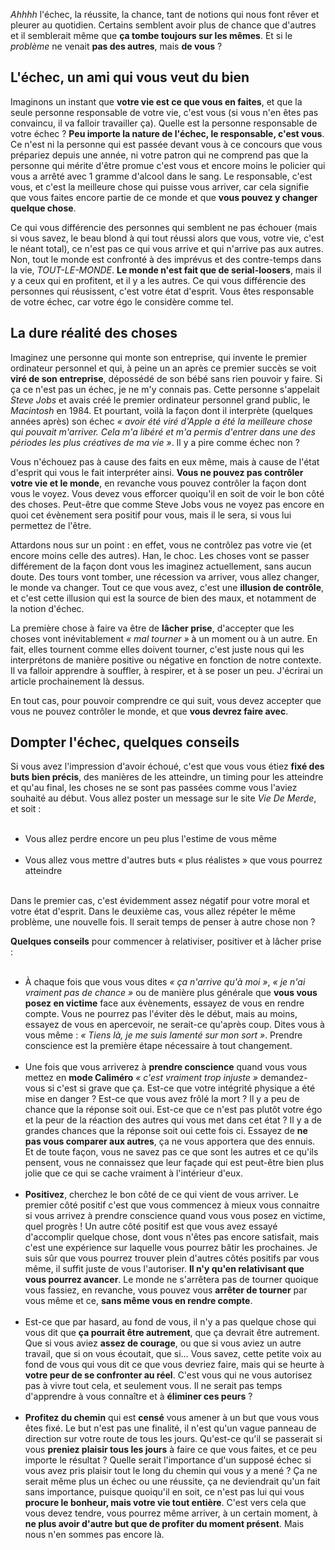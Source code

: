 <!-- 
.. title: Comment réussir dans la vie : dompter l'échec
.. slug: comment-réussir-dans-la-vie-dompter-léchec
.. date: 2012-09-22 10:00:58+02:00
.. tags: Développement personnel
.. category: 
.. link: 
.. description: 
.. type: text
-->

<p><em>Ahhhh</em> l'échec, la réussite, la chance, tant de notions qui nous font rêver et pleurer au quotidien. Certains semblent avoir plus de chance que d'autres et il semblerait même que <strong>ça tombe toujours sur les mêmes</strong>. Et si le <em>problème</em> ne venait <strong>pas des autres</strong>, mais <strong>de vous</strong> ?</p>

<p></p><h2>L'échec, un ami qui vous veut du bien</h2><p></p>

<p>Imaginons un instant que <strong>votre vie est ce que vous en faites</strong>, et que la seule personne responsable de votre vie, c'est vous (si vous n'en êtes pas convaincu, il va falloir travailler ça). Quelle est la personne responsable de votre échec ? <strong>Peu importe la nature de l'échec, le responsable, c'est vous</strong>. Ce n'est ni la personne qui est passée devant vous à ce concours que vous prépariez depuis une année, ni votre patron qui ne comprend pas que la personne qui mérite d'être promue c'est vous et encore moins le policier qui vous a arrêté avec 1 gramme d'alcool dans le sang. Le responsable, c'est vous, et c'est la meilleure chose qui puisse vous arriver, car cela signifie que vous faites encore partie de ce monde et que <strong>vous pouvez y changer quelque chose</strong>.</p>

<p>Ce qui vous différencie des personnes qui semblent ne pas échouer (mais si vous savez, le beau blond à qui tout réussi alors que vous, votre vie, c'est le néant total), ce n'est pas ce qui vous arrive et qui n'arrive pas aux autres. Non, tout le monde est confronté à des imprévus et des contre-temps dans la vie, <em>TOUT-LE-MONDE</em>. <strong>Le monde n'est fait que de serial-loosers</strong>, mais il y a ceux qui en profitent, et il y a les autres. Ce qui vous différencie des personnes qui réusissent, c'est votre état d'esprit. Vous êtes responsable de votre échec, car votre égo le considère comme tel.</p>

<p></p><h2>La dure réalité des choses</h2><p></p>

<p>Imaginez une personne qui monte son entreprise, qui invente le premier ordinateur personnel et qui, à peine un an après ce premier succès se voit <strong>viré de son entreprise</strong>, dépossédé de son bébé sans rien pouvoir y faire. Si ça ce n'est pas un échec, je ne m'y connais pas. Cette personne s'appelait <em>Steve Jobs</em> et avais créé le premier ordinateur personnel grand public, le <em>Macintosh</em> en 1984. Et pourtant, voilà la façon dont il interprète (quelques années après) son échec <em>« avoir été viré d'Apple a été la meilleure chose qui pouvait m'arriver. Cela m'a libéré et m'a permis d'entrer dans une des périodes les plus créatives de ma vie »</em>. Il y a pire comme échec non ?</p>

<p>Vous n'échouez pas à cause des faits en eux même, mais à cause de l'état d'esprit qui vous le fait interpréter ainsi. <strong>Vous ne pouvez pas contrôler votre vie et le monde</strong>, en revanche vous pouvez contrôler la façon dont vous le voyez. Vous devez vous efforcer quoiqu'il en soit de voir le bon côté des choses. Peut-être que comme Steve Jobs vous ne voyez pas encore en quoi cet évènement sera positif pour vous, mais il le sera, si vous lui permettez de l'être.</p>

<p>Attardons nous sur un point : en effet, vous ne contrôlez pas votre vie (et encore moins celle des autres). Han, le choc. Les choses vont se passer différement de la façon dont vous les imaginez actuellement, sans aucun doute. Des tours vont tomber, une récession va arriver, vous allez changer, le monde va changer. Tout ce que vous avez, c'est une <strong>illusion de contrôle</strong>, et c'est cette illusion qui est la source de bien des maux, et notamment de la notion d'échec.</p>

<p>La première chose à faire va être de <strong>lâcher prise</strong>, d'accepter que les choses vont inévitablement <em>« mal tourner »</em> à un moment ou à un autre. En fait, elles tournent comme elles doivent tourner, c'est juste nous qui les interprétons de manière positive ou négative en fonction de notre contexte. Il va falloir apprendre à souffler, à respirer, et à se poser un peu. J'écrirai un article prochainement là dessus.</p>

<p>En tout cas, pour pouvoir comprendre ce qui suit, vous devez accepter que vous ne pouvez contrôler le monde, et que <strong>vous devrez faire avec</strong>.</p>

<p></p><h2>Dompter l'échec, quelques conseils</h2><p></p>

<p>Si vous avez l'impression d'avoir échoué, c'est que vous vous étiez <strong>fixé des buts bien précis</strong>, des manières de les atteindre, un timing pour les atteindre et qu'au final, les choses ne se sont pas passées comme vous l'aviez souhaité au début. Vous allez poster un message sur le site <em>Vie De Merde</em>, et soit :</p>

<p></p><ul><br><li>Vous allez perdre encore un peu plus l'estime de vous même</li><br><li>Vous allez vous mettre d'autres buts « plus réalistes » que vous pourrez atteindre</li><br></ul><p></p>

<p>Dans le premier cas, c'est évidemment assez négatif pour votre moral et votre état d'esprit. Dans le deuxième cas, vous allez répéter le même problème, une nouvelle fois. Il serait temps de penser à autre chose non ?</p>

<p><strong>Quelques conseils</strong> pour commencer à relativiser, positiver et à lâcher prise :</p>

<p></p><ul><br><li>À chaque fois que vous vous dites <em>« ça n'arrive qu'à moi »</em>, <em>« je n'ai vraiment pas de chance »</em> ou de manière plus générale que <strong>vous vous posez en victime</strong> face aux évènements, essayez de vous en rendre compte. Vous ne pourrez pas l'éviter dès le début, mais au moins, essayez de vous en apercevoir, ne serait-ce qu'après coup. Dites vous à vous même : <em>« Tiens là, je me suis lamenté sur mon sort »</em>. Prendre conscience est la première étape nécessaire à tout changement. </li><br><li>Une fois que vous arriverez à <strong>prendre conscience</strong> quand vous vous mettez en <strong>mode Caliméro</strong> <em>« c'est vraiment trop injuste »</em> demandez-vous si c'est si grave que ça. Est-ce que votre intégrité physique a été mise en danger ? Est-ce que vous avez frôlé la mort ? Il y a peu de chance que la réponse soit oui. Est-ce que ce n'est pas plutôt votre égo et la peur de la réaction des autres qui vous met dans cet état ? Il y a de grandes chances que la réponse soit oui cette fois ci. Essayez de <strong>ne pas vous comparer aux autres</strong>, ça ne vous apportera que des ennuis. Et de toute façon, vous ne savez pas ce que sont les autres et ce qu'ils pensent, vous ne connaissez que leur façade qui est peut-être bien plus jolie que ce qui se cache vraiment à l'intérieur d'eux. </li><br><li><strong>Positivez</strong>, cherchez le bon côté de ce qui vient de vous arriver. Le premier côté positif c'est que vous commencez à mieux vous connaitre si vous arrivez à prendre conscience quand vous vous posez en victime, quel progrès ! Un autre côté positif est que vous avez essayé d'accomplir quelque chose, dont vous n'êtes pas encore satisfait, mais c'est une expérience sur laquelle vous pourrez bâtir les prochaines. Je suis sûr que vous pourrez trouver plein d'autres côtés positifs par vous même, il suffit juste de vous l'autoriser. <strong>Il n'y qu'en relativisant que vous pourrez avancer</strong>. Le monde ne s'arrêtera pas de tourner quoique vous fassiez, en revanche, vous pouvez vous <strong>arrêter de tourner</strong> par vous même et ce, <strong>sans même vous en rendre compte</strong>. </li><br><li>Est-ce que par hasard, au fond de vous, il n'y a pas quelque chose qui vous dit que <strong>ça pourrait être autrement</strong>, que ça devrait être autrement. Que si vous aviez <strong>assez de courage</strong>, ou que si vous aviez un autre travail, que si on vous écoutait, que si… Vous savez, cette petite voix au fond de vous qui vous dit ce que vous devriez faire, mais qui se heurte à <strong>votre peur de se confronter au réel</strong>. C'est vous qui ne vous autorisez pas à vivre tout cela, et seulement vous. Il ne serait pas temps d'apprendre à vous connaître et à <strong>éliminer ces peurs</strong> ? </li><br><li><strong>Profitez du chemin</strong> qui est <strong>censé</strong> vous amener à un but que vous vous êtes fixé. Le but n'est pas une finalité, il n'est qu'un vague panneau de direction sur votre route de tous les jours. Qu'est-ce qu'il se passerait si vous <strong>preniez plaisir tous les jours</strong> à faire ce que vous faites, et ce peu importe le résultat ? Quelle serait l'importance d'un supposé échec si vous avez pris plaisir tout le long du chemin qui vous y a mené ? Ça ne serait même plus un échec ou une réussite, ça ne deviendrait qu'un fait sans importance, puisque quoiqu'il en soit, ce n'est pas lui qui vous <strong>procure le bonheur, mais votre vie tout entière</strong>. C'est vers cela que vous devez tendre, vous pourrez même arriver, à un certain moment, à <strong>ne plus avoir d'autre but que de profiter du moment présent</strong>. Mais nous n'en sommes pas encore là.</li><br></ul><p></p>
